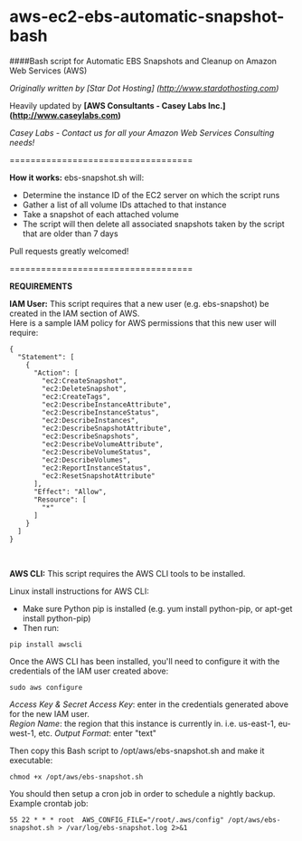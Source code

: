 aws-ec2-ebs-automatic-snapshot-bash
===================================

####Bash script for Automatic EBS Snapshots and Cleanup on Amazon Web Services (AWS)

*Originally written by [Star Dot Hosting] (http://www.stardothosting.com)*

Heavily updated by  **[AWS Consultants - Casey Labs Inc.] (http://www.caseylabs.com)**

*Casey Labs - Contact us for all your Amazon Web Services Consulting needs!*

===================================

**How it works:**
ebs-snapshot.sh will:
- Determine the instance ID of the EC2 server on which the script runs
- Gather a list of all volume IDs attached to that instance
- Take a snapshot of each attached volume
- The script will then delete all associated snapshots taken by the script that are older than 7 days


Pull requests greatly welcomed!

===================================

**REQUIREMENTS**

**IAM User:** This script requires that a new user (e.g. ebs-snapshot) be created in the IAM section of AWS.   
Here is a sample IAM policy for AWS permissions that this new user will require:

```
{
  "Statement": [
    {
      "Action": [
        "ec2:CreateSnapshot",
        "ec2:DeleteSnapshot",
        "ec2:CreateTags",
        "ec2:DescribeInstanceAttribute",
        "ec2:DescribeInstanceStatus",
        "ec2:DescribeInstances",
        "ec2:DescribeSnapshotAttribute",
        "ec2:DescribeSnapshots",
        "ec2:DescribeVolumeAttribute",
        "ec2:DescribeVolumeStatus",
        "ec2:DescribeVolumes",
        "ec2:ReportInstanceStatus",
        "ec2:ResetSnapshotAttribute"
      ],
      "Effect": "Allow",
      "Resource": [
        "*"
      ]
    }
  ]
}
```
<br />

**AWS CLI:** This script requires the AWS CLI tools to be installed.

Linux install instructions for AWS CLI:
 - Make sure Python pip is installed (e.g. yum install python-pip, or apt-get install python-pip)
 - Then run: 
```
pip install awscli
```
Once the AWS CLI has been installed, you'll need to configure it with the credentials of the IAM user created above:

```
sudo aws configure
```

_Access Key & Secret Access Key_: enter in the credentials generated above for the new IAM user.  
_Region Name_: the region that this instance is currently in.  i.e. us-east-1, eu-west-1, etc.
_Output Format_: enter "text"  


Then copy this Bash script to /opt/aws/ebs-snapshot.sh and make it executable:
```
chmod +x /opt/aws/ebs-snapshot.sh
```

You should then setup a cron job in order to schedule a nightly backup. Example crontab job:
```
55 22 * * * root  AWS_CONFIG_FILE="/root/.aws/config" /opt/aws/ebs-snapshot.sh > /var/log/ebs-snapshot.log 2>&1
```
